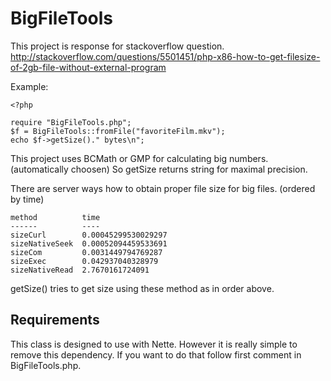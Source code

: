 BigFileTools
============

This project is response for stackoverflow question. http://stackoverflow.com/questions/5501451/php-x86-how-to-get-filesize-of-2gb-file-without-external-program

Example:

	<?php
	
	require "BigFileTools.php";
	$f = BigFileTools::fromFile("favoriteFilm.mkv");
	echo $f->getSize()." bytes\n";
	
This project uses BCMath or GMP for calculating big numbers. (automatically choosen) So getSize returns string for maximal precision.

There are server ways how to obtain proper file size for big files. (ordered by time)

	method          time
	------          ----
	sizeCurl        0.00045299530029297
	sizeNativeSeek  0.00052094459533691
	sizeCom         0.0031449794769287
	sizeExec        0.042937040328979
	sizeNativeRead  2.7670161724091

getSize() tries to get size using these method as in order above.

Requirements
------------

This class is designed to use with Nette. However it is really simple to remove this dependency. If you want to do that follow first comment in BigFileTools.php.
